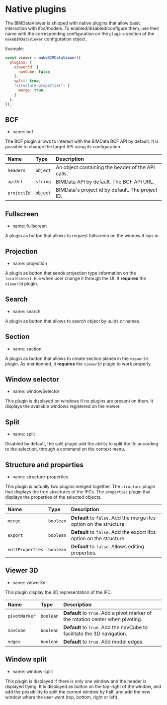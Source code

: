 # Native plugins

The BIMDataViewer is shipped with native plugins that allow basic interaction with ifcs/models. To enabled/disabled/configure them, use their name with the corresponding configuration on the `plugins` section of the `makeBIMDataViewer` configuration object.

Example:

```javascript
const viewer = makeBIMDataViewer({
  plugins: {
    viewer3d: {
      navCube: false,
    },
    split: true,
    "structure-properties": {
      merge: true,
    }
  },
});
```

## BCF

- name: bcf

The BCF plugin allows to interact with the BIMData BCF API by default. It is possible to change the target API using its configuration.

| Name        | Type     | Description                                       |
| :---------- | :------- | :------------------------------------------------ |
| `headers`   | `object` | An object containing the header of the API calls. |
| `apiUrl`    | `string` | BIMData API by default. The BCF API URL.          |
| `projectId` | `object` | BIMData's project id by default. The project ID.  |

## Fullscreen

- name: fullscreen

A plugin as button that allows to request fullscreen on the window it lays in.

## Projection

- name: projection

A plugin as button that sends projection type information on the `localContext.hub` when user change it through the UI. It **requires** the `viewer3d` plugin.

## Search

- name: search

A plugin as button that allows to search object by uuids or names.

## Section

- name: section

A plugin as button that allows to create section planes in the `viewer3d` plugin. As mentionned, it **requires** the `viewer3d` plugin to work properly.

## Window selector

- name: windowSelector

This plugin is displayed on windows if no plugins are present on them. It displays the available windows registered on the viewer.

## Split

- name: split

Disabled by default, the split plugin add the ability to split the ifc according to the selection, through a command on the context menu.

## Structure and properties

- name: structure-properties

This plugin is actually two plugins merged together. The `structure` plugin that displays the tree structures of the IFCs. The `properties` plugin that displays the properties of the selected objects.

| Name             | Type      | Description                                                          |
| :--------------- | :-------- | :------------------------------------------------------------------- |
| `merge`          | `boolean` | **Default** to `false`. Add the merge ifcs option on the structure.  |
| `export`         | `boolean` | **Default** to `false`. Add the export ifcs option on the structure. |
| `editProperties` | `boolean` | **Default** to `false`. Allows editing properties.                   |

## Viewer 3D

- name: viewer3d

This plugin display the 3D representation of the IFC.

| Name          | Type      | Description                                                                     |
| :------------ | :-------- | :------------------------------------------------------------------------------ |
| `pivotMarker` | `boolean` | **Default** to `true`. Add a pivot marker of the rotation center when pivoting. |
| `navCube`     | `boolean` | **Default** to `true`. Add the navCube to facilitate the 3D navigation.         |
| `edges`       | `boolean` | **Default** to `true`. Add model edges.                                          |

## Window split

- name: window-split

This plugin is displayed if there is only one window and the header is dsplayed flying. It is displayed as button on the top-right of the window, and add the possibility to split the current window by half, and add the new window where the user want (top, bottom, right or left).